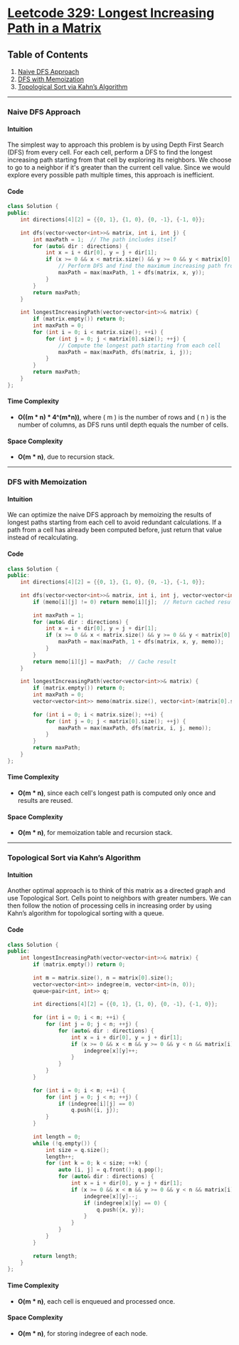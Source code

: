 # [Leetcode 329: Longest Increasing Path in a Matrix](https://leetcode.com/problems/longest-increasing-path-in-a-matrix/)

## Table of Contents
1. [Naive DFS Approach](#naive-dfs-approach)
2. [DFS with Memoization](#dfs-with-memoization)
3. [Topological Sort via Kahn’s Algorithm](#topological-sort-via-kahns-algorithm)

---

### Naive DFS Approach

#### Intuition
The simplest way to approach this problem is by using Depth First Search (DFS) from every cell. For each cell, perform a DFS to find the longest increasing path starting from that cell by exploring its neighbors. We choose to go to a neighbor if it's greater than the current cell value. Since we would explore every possible path multiple times, this approach is inefficient.

#### Code

```cpp
class Solution {
public:
    int directions[4][2] = {{0, 1}, {1, 0}, {0, -1}, {-1, 0}};
    
    int dfs(vector<vector<int>>& matrix, int i, int j) {
        int maxPath = 1;  // The path includes itself
        for (auto& dir : directions) {
            int x = i + dir[0], y = j + dir[1];
            if (x >= 0 && x < matrix.size() && y >= 0 && y < matrix[0].size() && matrix[x][y] > matrix[i][j]) {
                // Perform DFS and find the maximum increasing path from neighbor
                maxPath = max(maxPath, 1 + dfs(matrix, x, y));
            }
        }
        return maxPath;
    }
    
    int longestIncreasingPath(vector<vector<int>>& matrix) {
        if (matrix.empty()) return 0;
        int maxPath = 0;
        for (int i = 0; i < matrix.size(); ++i) {
            for (int j = 0; j < matrix[0].size(); ++j) {
                // Compute the longest path starting from each cell
                maxPath = max(maxPath, dfs(matrix, i, j));
            }
        }
        return maxPath;
    }
};
```

#### Time Complexity
- **O((m * n) * 4^(m*n))**, where \( m \) is the number of rows and \( n \) is the number of columns, as DFS runs until depth equals the number of cells.

#### Space Complexity
- **O(m * n)**, due to recursion stack.

---

### DFS with Memoization

#### Intuition
We can optimize the naive DFS approach by memoizing the results of longest paths starting from each cell to avoid redundant calculations. If a path from a cell has already been computed before, just return that value instead of recalculating.

#### Code

```cpp
class Solution {
public:
    int directions[4][2] = {{0, 1}, {1, 0}, {0, -1}, {-1, 0}};
    
    int dfs(vector<vector<int>>& matrix, int i, int j, vector<vector<int>>& memo) {
        if (memo[i][j] != 0) return memo[i][j];  // Return cached result if available
        
        int maxPath = 1;
        for (auto& dir : directions) {
            int x = i + dir[0], y = j + dir[1];
            if (x >= 0 && x < matrix.size() && y >= 0 && y < matrix[0].size() && matrix[x][y] > matrix[i][j]) {
                maxPath = max(maxPath, 1 + dfs(matrix, x, y, memo));
            }
        }
        return memo[i][j] = maxPath;  // Cache result
    }
    
    int longestIncreasingPath(vector<vector<int>>& matrix) {
        if (matrix.empty()) return 0;
        int maxPath = 0;
        vector<vector<int>> memo(matrix.size(), vector<int>(matrix[0].size(), 0));
        
        for (int i = 0; i < matrix.size(); ++i) {
            for (int j = 0; j < matrix[0].size(); ++j) {
                maxPath = max(maxPath, dfs(matrix, i, j, memo));
            }
        }
        return maxPath;
    }
};
```

#### Time Complexity
- **O(m * n)**, since each cell's longest path is computed only once and results are reused.

#### Space Complexity
- **O(m * n)**, for memoization table and recursion stack.

---

### Topological Sort via Kahn’s Algorithm

#### Intuition
Another optimal approach is to think of this matrix as a directed graph and use Topological Sort. Cells point to neighbors with greater numbers. We can then follow the notion of processing cells in increasing order by using Kahn’s algorithm for topological sorting with a queue.

#### Code

```cpp
class Solution {
public:
    int longestIncreasingPath(vector<vector<int>>& matrix) {
        if (matrix.empty()) return 0;
        
        int m = matrix.size(), n = matrix[0].size();
        vector<vector<int>> indegree(m, vector<int>(n, 0));
        queue<pair<int, int>> q;
        
        int directions[4][2] = {{0, 1}, {1, 0}, {0, -1}, {-1, 0}};
        
        for (int i = 0; i < m; ++i) {
            for (int j = 0; j < n; ++j) {
                for (auto& dir : directions) {
                    int x = i + dir[0], y = j + dir[1];
                    if (x >= 0 && x < m && y >= 0 && y < n && matrix[i][j] < matrix[x][y]) {
                        indegree[x][y]++;
                    }
                }
            }
        }
        
        for (int i = 0; i < m; ++i) {
            for (int j = 0; j < n; ++j) {
                if (indegree[i][j] == 0)
                    q.push({i, j});
            }
        }
        
        int length = 0;
        while (!q.empty()) {
            int size = q.size();
            length++;
            for (int k = 0; k < size; ++k) {
                auto [i, j] = q.front(); q.pop();
                for (auto& dir : directions) {
                    int x = i + dir[0], y = j + dir[1];
                    if (x >= 0 && x < m && y >= 0 && y < n && matrix[i][j] < matrix[x][y]) {
                        indegree[x][y]--;
                        if (indegree[x][y] == 0) {
                            q.push({x, y});
                        }
                    }
                }
            }
        }
        
        return length;
    }
};
```

#### Time Complexity
- **O(m * n)**, each cell is enqueued and processed once.

#### Space Complexity
- **O(m * n)**, for storing indegree of each node.

